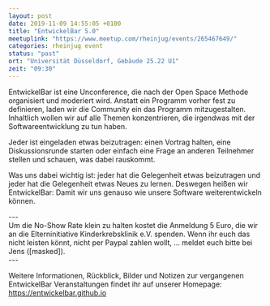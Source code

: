```yaml
---
layout: post
date: 2019-11-09 14:55:05 +0100
title: "EntwickelBar 5.0"
meetuplink: "https://www.meetup.com/rheinjug/events/265467649/"
categories: rheinjug event
status: "past"
ort: "Universität Düsseldorf, Gebäude 25.22 U1"
zeit: "09:30"
---
```

<p>EntwickelBar ist eine Unconference, die nach der Open Space Methode organisiert und moderiert wird. Anstatt ein Programm vorher fest zu definieren, laden wir die Community ein das Programm mitzugestalten. Inhaltlich wollen wir auf alle Themen konzentrieren, die irgendwas mit der Softwareentwicklung zu tun haben.</p> <p>Jeder ist eingeladen etwas beizutragen: einen Vortrag halten, eine Diskussionsrunde starten oder einfach eine Frage an anderen Teilnehmer stellen und schauen, was dabei rauskommt.</p> <p>Was uns dabei wichtig ist: jeder hat die Gelegenheit etwas beizutragen und jeder hat die Gelegenheit etwas Neues zu lernen. Deswegen heißen wir EntwickelBar: Damit wir uns genauso wie unsere Software weiterentwickeln können.</p> <p>---<br/>Um die No-Show Rate klein zu halten kostet die Anmeldung 5 Euro, die wir an die Elterninitiative Kinderkrebsklinik e.V. spenden. Wenn ihr euch das nicht leisten könnt, nicht per Paypal zahlen wollt, ... meldet euch bitte bei Jens ([masked]).<br/>---</p> <p>Weitere Informationen, Rückblick, Bilder und Notizen zur vergangenen EntwickelBar Veranstaltungen findet ihr auf unserer Homepage: <a href="https://entwickelbar.github.io" class="linkified">https://entwickelbar.github.io</a></p> 

